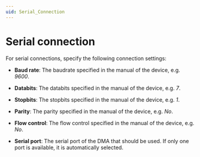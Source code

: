 ```yaml
---
uid: Serial_Connection
---
```


# Serial connection

For serial connections, specify the following connection settings:

- **Baud rate**: The baudrate specified in the manual of the device, e.g. *9600*.

- **Databits**: The databits specified in the manual of the device, e.g. *7*.

- **Stopbits**: The stopbits specified in the manual of the device, e.g. *1*.

- **Parity**: The parity specified in the manual of the device, e.g. *No*.

- **Flow control**: The flow control specified in the manual of the device, e.g. *No*.

- **Serial port**: The serial port of the DMA that should be used. If only one port is available, it is automatically selected.
